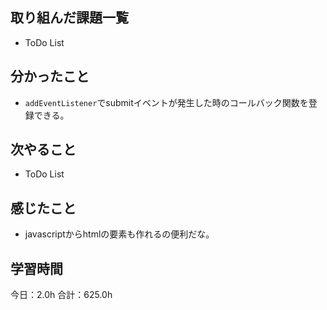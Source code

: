 ## 取り組んだ課題一覧
* ToDo List
## 分かったこと
* ```addEventListener```でsubmitイベントが発生した時のコールバック関数を登録できる。
      
    
    

## 次やること
* ToDo List
## 感じたこと
* javascriptからhtmlの要素も作れるの便利だな。
 
## 学習時間
今日：2.0h
合計：625.0h
